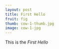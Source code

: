 ```yaml
---
layout: post
title: First Hello
fruit: fig
thumb: cow-1-thumb.jpg
image: cow-1-jpg
---
```

This is the *First Hello*

